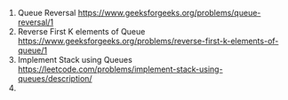 1.  Queue Reversal https://www.geeksforgeeks.org/problems/queue-reversal/1
2.  Reverse First K elements of Queue https://www.geeksforgeeks.org/problems/reverse-first-k-elements-of-queue/1
3.  Implement Stack using Queues https://leetcode.com/problems/implement-stack-using-queues/description/
4. 
